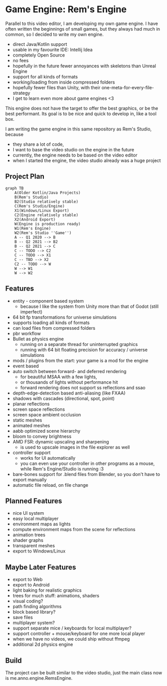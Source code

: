 # Game Engine: Rem's Engine

Parallel to this video editor, I am developing my own game engine. I have often written the beginnings of small games,
but they always had much in common, so I decided to write my own engine.

- direct Java/Kotlin support
- usable in my favourite IDE: Intellij Idea
- completely Open Source
- no fees
- hopefully in the future fewer annoyances with skeletons than Unreal Engine
- support for all kinds of formats
- working/loading from inside compressed folders
- hopefully fewer files than Unity, with their one-meta-for-every-file-strategy
- I get to learn even more about game engines <3

This engine does not have the target to offer the best graphics, or be the best performant. Its goal is to be nice and
quick to develop in, like a tool box.

I am writing the game engine in this same repository as Rem's Studio, because

- they share a lot of code,
- I want to base the video studio on the engine in the future
- currently, the engine needs to be based on the video editor
- when I started the engine, the video studio already was a huge project

## Project Plan
<!-- the following graph should work starting Jan-Mar 2022 -->
<!-- TB = top-bottom, LR = left-right -->
```mermaid
graph TB
    A(Older Kotlin/Java Projects)
    B(Rem's Studio)
    B2(Studio relatively stable)
    C(Rem's Studio/Engine)
    X1(Windows/Linux Export)
    C2(Engine relatively stable)
    X2(Android Export)
    W(Engine is production ready)
    W1(Rem's Engine)
    W2(Rem's Studio ''Game'')
    A -- Q1 2020 --> B
    B -- Q2 2021 --> B2
    B -- Q2 2021 --> C
    C -- TODO --> C2
    C -- TODO --> X1
    C -- TBD --> X2
    C2 -- TODO --> W
    W --> W1
    W --> W2
```

## Features

- entity - component based system
    - because I like the system from Unity more than that of Godot (still imperfect)
- 64 bit fp transformations for universe simulations
- supports loading all kinds of formats
- can load files from compressed folders
- pbr workflow
- Bullet as physics engine
    - running on a separate thread for uninterrupted graphics
    - running with 64 bit floating precision for accuracy / universe simulations
- mods / plugins from the start: your game is a mod for the engine
- event based
- auto switch between forward- and deferred rendering
    - for beautiful MSAA with a few lights,
    - or thousands of lights without performance hit
    - forward rendering does not support ss reflections and ssao
- depth-edge-detection based anti-aliasing (like FXAA)
- shadows with cascades (directional, spot, point)
- planar reflections
- screen space reflections
- screen space ambient occlusion
- static meshes
- animated meshes
- aabb optimized scene hierarchy
- bloom to convey brightness
- AMD FSR: dynamic upscaling and sharpening
    - is used to upscale images in the file explorer as well
- controller support
    - works for UI automatically
    - you can even use your controller in other programs as a mouse, while Rem's Engine/Studio is running :3
- bare-bones support for .blend files from Blender, so you don't have to export manually
- automatic file reload, on file change

## Planned Features
- nice UI system
- easy local multiplayer
- environment maps as lights
- compute environment maps from the scene for reflections
- animation trees
- shader graphs
- transparent meshes
- export to Windows/Linux

## Maybe Later Features
- export to Web
- export to Android <!--
videos on Android using https://stackoverflow.com/questions/9375598/android-how-play-video-on-surfaceopengl?
-->
- light baking for realistic graphics
- trees for much stuff: animations, shaders
- visual coding?
- path finding algorithms
- block based library?
- save files
- multiplayer system?
- support separate mice / keyboards for local multiplayer?
- support controller + mouse/keyboard for one more local player
- when we have no videos, we could ship without ffmpeg
- additional 2d physics engine

## Build

The project can be built similar to the video studio, just the main class now is me.anno.engine.RemsEngine.